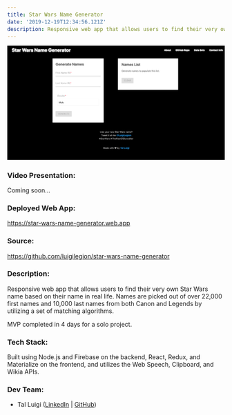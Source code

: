 ```yaml
---
title: Star Wars Name Generator
date: '2019-12-19T12:34:56.121Z'
description: Responsive web app that allows users to find their very own Star Wars name based on their name in real life. Names are picked out of over 22,000 first names and 10,000 last names from both Canon and Legends by utilizing a set of matching algorithms.
---
```


![Star Wars Name Generator Screenshot](./star-wars-name-generator.png)

### Video Presentation:

Coming soon...

### Deployed Web App:

https://star-wars-name-generator.web.app

### Source:

https://github.com/luigilegion/star-wars-name-generator

### Description:

Responsive web app that allows users to find their very own Star Wars name based on their name in real life. Names are picked out of over 22,000 first names and 10,000 last names from both Canon and Legends by utilizing a set of matching algorithms.

MVP completed in 4 days for a solo project.

### Tech Stack:

Built using Node.js and Firebase on the backend, React, Redux, and Materialize on the frontend, and utilizes the Web Speech, Clipboard, and Wikia APIs.

### Dev Team:

- Tal Luigi ([LinkedIn](https://www.linkedin.com/in/talluigi) | [GitHub](https://github.com/luigilegion))
